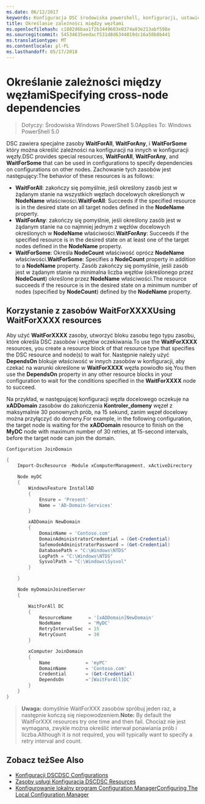 ```yaml
---
ms.date: 06/12/2017
keywords: Konfiguracja DSC środowiska powershell, konfiguracji, ustawienia
title: Określanie zależności między węzłami
ms.openlocfilehash: c1802d6baa1f2b3449603e0374a83e213abf598e
ms.sourcegitcommit: 54534635eedacf531d8d6344019dc16a50b8b441
ms.translationtype: MT
ms.contentlocale: pl-PL
ms.lasthandoff: 05/17/2018
---
```

# <a name="specifying-cross-node-dependencies"></a><span data-ttu-id="e3c41-103">Określanie zależności między węzłami</span><span class="sxs-lookup"><span data-stu-id="e3c41-103">Specifying cross-node dependencies</span></span>

> <span data-ttu-id="e3c41-104">Dotyczy: Środowiska Windows PowerShell 5.0</span><span class="sxs-lookup"><span data-stu-id="e3c41-104">Applies To: Windows PowerShell 5.0</span></span>

<span data-ttu-id="e3c41-105">DSC zawiera specjalne zasoby **WaitForAll**, **WaitForAny**, i **WaitForSome** który można określić zależności na konfiguracji na innych w konfiguracji węzły.</span><span class="sxs-lookup"><span data-stu-id="e3c41-105">DSC provides special resources, **WaitForAll**, **WaitForAny**, and **WaitForSome** that can be used in configurations to specify dependencies on configurations on other nodes.</span></span> <span data-ttu-id="e3c41-106">Zachowanie tych zasobów jest następujący:</span><span class="sxs-lookup"><span data-stu-id="e3c41-106">The behavior of these resources is as follows:</span></span>

* <span data-ttu-id="e3c41-107">**WaitForAll**: zakończy się pomyślnie, jeśli określony zasób jest w żądanym stanie na wszystkich węzłach docelowych określonych w **NodeName** właściwości.</span><span class="sxs-lookup"><span data-stu-id="e3c41-107">**WaitForAll**: Succeeds if the specified resource is in the desired state on all target nodes defined in the **NodeName** property.</span></span>
* <span data-ttu-id="e3c41-108">**WaitForAny**: zakończy się pomyślnie, jeśli określony zasób jest w żądanym stanie na co najmniej jednym z węzłów docelowych określonych w **NodeName** właściwości.</span><span class="sxs-lookup"><span data-stu-id="e3c41-108">**WaitForAny**: Succeeds if the specified resource is in the desired state on at least one of the target nodes defined in the **NodeName** property.</span></span>
* <span data-ttu-id="e3c41-109">**WaitForSome**: Określa **NodeCount** właściwość oprócz **NodeName** właściwości.</span><span class="sxs-lookup"><span data-stu-id="e3c41-109">**WaitForSome**: Specifies a **NodeCount** property in addition to a **NodeName** property.</span></span> <span data-ttu-id="e3c41-110">Zasób zakończy się pomyślnie, jeśli zasób jest w żądanym stanie na minimalna liczba węzłów (określonego przez **NodeCount**) określone przez **NodeName** właściwości.</span><span class="sxs-lookup"><span data-stu-id="e3c41-110">The resource succeeds if the resource is in the desired state on a minimum number of nodes (specified by **NodeCount**) defined by the **NodeName** property.</span></span>

## <a name="using-waitforxxxx-resources"></a><span data-ttu-id="e3c41-111">Korzystanie z zasobów WaitForXXXX</span><span class="sxs-lookup"><span data-stu-id="e3c41-111">Using WaitForXXXX resources</span></span>

<span data-ttu-id="e3c41-112">Aby użyć **WaitForXXXX** zasoby, utworzyć bloku zasobu tego typu zasobu, które określa DSC zasobów i węzłów oczekiwania.</span><span class="sxs-lookup"><span data-stu-id="e3c41-112">To use the **WaitForXXXX** resources, you create a resource block of that resource type that specifies the DSC resource and node(s) to wait for.</span></span> <span data-ttu-id="e3c41-113">Następnie należy użyć **DependsOn** blokuje właściwość w innych zasobów w konfiguracji, aby czekać na warunki określone w **WaitForXXXX** węzła powiodło się.</span><span class="sxs-lookup"><span data-stu-id="e3c41-113">You then use the **DependsOn** property in any other resource blocks in your configuration to wait for the conditions specified in the **WaitForXXXX** node to succeed.</span></span>

<span data-ttu-id="e3c41-114">Na przykład, w następującej konfiguracji węzła docelowego oczekuje na **xADDomain** zasobów do zakończenia **Kontroler_domeny** węzeł z maksymalnie 30 ponownych prób, na 15 sekund, zanim węzeł docelowy można przyłączyć do domeny.</span><span class="sxs-lookup"><span data-stu-id="e3c41-114">For example, in the following configuration, the target node is waiting for the **xADDomain** resource to finish on the **MyDC** node with maximum number of 30 retries, at 15-second intervals, before the target node can join the domain.</span></span>

```powershell
Configuration JoinDomain

{
    Import-DscResource -Module xComputerManagement, xActiveDirectory

    Node myDC
    {
        WindowsFeature InstallAD
        {
            Ensure = 'Present'
            Name = 'AD-Domain-Services'
        }

        xADDomain NewDomain
        {
            DomainName = 'Contoso.com'
            DomainAdministratorCredential = (Get-Credential)
            SafemodeAdministratorPassword = (Get-Credential)
            DatabasePath = "C:\Windows\NTDS"
            LogPath = "C:\Windows\NTDS"
            SysvolPath = "C:\Windows\Sysvol"
        }

    }

    Node myDomainJoinedServer
    {

        WaitForAll DC
        {
            ResourceName      = '[xADDomain]NewDomain'
            NodeName          = 'MyDC'
            RetryIntervalSec  = 15
            RetryCount        = 30
        }

        xComputer JoinDomain
        {
            Name             = 'myPC'
            DomainName       = 'Contoso.com'
            Credential       = (Get-Credential)
            DependsOn        ='[WaitForAll]DC'
        }
    }
}
```

><span data-ttu-id="e3c41-115">**Uwaga:** domyślnie WaitForXXX zasobów spróbuj jeden raz, a następnie kończą się niepowodzeniem.</span><span class="sxs-lookup"><span data-stu-id="e3c41-115">**Note:** By default the WaitForXXX resources try one time and then fail.</span></span> <span data-ttu-id="e3c41-116">Chociaż nie jest wymagana, zwykle można określić interwał ponawiania prób i liczba.</span><span class="sxs-lookup"><span data-stu-id="e3c41-116">Although it is not required, you will typically want to specify a retry interval and count.</span></span>

## <a name="see-also"></a><span data-ttu-id="e3c41-117">Zobacz też</span><span class="sxs-lookup"><span data-stu-id="e3c41-117">See Also</span></span>
* [<span data-ttu-id="e3c41-118">Konfiguracji DSC</span><span class="sxs-lookup"><span data-stu-id="e3c41-118">DSC Configurations</span></span>](configurations.md)
* [<span data-ttu-id="e3c41-119">Zasoby usługi Konfiguracja DSC</span><span class="sxs-lookup"><span data-stu-id="e3c41-119">DSC Resources</span></span>](resources.md)
* [<span data-ttu-id="e3c41-120">Konfigurowanie lokalny program Configuration Manager</span><span class="sxs-lookup"><span data-stu-id="e3c41-120">Configuring The Local Configuration Manager</span></span>](metaConfig.md)